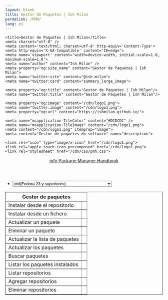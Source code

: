 ```yaml
---
layout: blank
title: Gestor de Paquetes | Ish Milan
permalink: /PMH/
lang: es
---
```

    <title>Gestor de Paquetes | Ish Milan</title>
    <meta charset="utf-8" />
    <meta content='text/html; charset=utf-8' http-equiv='Content-Type'>
    <meta http-equiv='X-UA-Compatible' content='IE=edge'>
    <meta name='viewport' content='width=device-width, initial-scale=1.0, maximum-scale=1.0'>
	<meta name="author" content="Ish Milan" />
    <meta property="og:site_name" content="Gestor de Paquetes | Ish Milan">
    <meta name="twitter:site" content="@ish_milan">
    <meta name="twitter:card" content="summary_large_image">

    <meta property="og:title" content="Gestor de Paquetes | Ish Milan"/>
    <meta name="twitter:title" content="Gestor de Paquetes | Ish Milan"/>

	<meta property="og:image" content="/cdn/logo1.png">
	<meta name="twitter:image" content="/cdn/logo1.png">
	<meta property="og:url" content="https://ishmilan.github.io/">

    <meta name="msapplication-TileColor" content="#DCDCDC" />
    <meta name="msapplication-TileImage" content="/cdn/logo1.png">
    <meta content="/cdn/logo1.png" itemprop="image">
    <meta content="Gestor de paquetes de software" name="description">

	<link rel="icon" type="image/x-icon" href="/cdn/logo1.png">
    <link rel="apple-touch-icon-precomposed" href="/cdn/logo1.png">
	<link rel="stylesheet" href="/cdn/css/pmh.css">
</head>
<body>
	<header>
		<hgroup>
			<a class="flotar-izq cambio" onclick="cambiar(this)">
				<div class="bar1"></div>
				<div class="bar2"></div>
				<div class="bar3"></div>
			</a>
			<a href="#" class="flotar-der" onclick="mostrarMensaje()">info</a>
			<a href="https://ishmilan.github.io/" id="titulo">Package Manager Handbook</a>
		</hgroup>
	</header>
	<section>
		<nav>
			<ul class="row-container margin-top margin-bottom" id="menu" style="display: flex;">
				<li class="row-content">
					<select id="gestores" onchange="llenarTabla(this.value);">
						<option selected="selected">Seleccione un gestor de paquetes</option>
						<optgroup label="deb">
							<option value="apt">apt(Debian y derivadas)</option>
						</optgroup>
						<optgroup label="rpm">
							<option value="zypper">zypper(openSUSE)</option>
							<option value="yum">yum(Fedora, CentOS y derivadas)</option>
							<option value="dnf" selected="selected">dnf(Fedora 23 y superiores)</option>
							<option value="urpmi">urpmi(Mandriva y Mageia)</option>
						</optgroup>
						<optgroup label="distribuciones independientes">
							<option value="equo">equo(Sabayon)</option>
							<option value="pacman">pacman(Arch,Manjaro y derivadas)</option>
							<option value="conary">conary(rPath y Foresight)</option>
							<option value="apk">apk(Alpine)</option>
						</optgroup>
						<optgroup label="slackware y derivadas">
							<option value="pkgtools">pkgtools(Slackware)</option>
							<option value="slackpkg">slackpkg(Slackware)</option>
							<option value="slaptget">slapt-get(Vector)</option>
							<option value="netpkg">netpkg(Zenwalk)</option>
						</optgroup>
						<optgroup label="gestores independientes">
							<option value="smart">smart(Mandriva, openSUSE y derivadas)</option>
							<option value="pkgcon">pkgcon(Fedora, Ubuntu, openSUSE, Mandriva)</option>
						</optgroup>
						<option value="portage">portage(Gentoo)</option>
						<option value="snap">snap(Snappy Ubuntu Core)</option>
					</select>
				</li>
			</ul>
		</nav>
		<table id="cheat-sheet" align="center" border="1">
			<tbody><tr><th colspan="2" id="PckMngr">Gestor de paquetes</th></tr>
			<tr><td class="command">Instalar desde el repositorio</td><td id="installPck"></td></tr>
			<tr><td class="command">Instalar desde un fichero</td><td id="installPckF"></td></tr>
			<tr><td class="command">Actualizar un paquete</td><td id="updatePck"></td></tr>
			<tr><td class="command">Eliminar un paquete</td><td id="removePck"></td></tr>
			<tr><td class="command">Actualizar la lista de paquetes</td><td id="updateRep"></td></tr>
			<tr><td class="command">Actualizar los paquetes</td><td id="upgrade"></td></tr>
			<tr><td class="command">Buscar paquetes</td><td id="search"></td></tr>
			<tr><td class="command">Listar los paquetes instalados</td><td id="listPck"></td></tr>
			<tr><td class="command">Listar repositorios</td><td id="listRep"></td></tr>
			<tr><td class="command">Agregar repositorios</td><td id="addRep"></td></tr>
			<tr><td class="command">Eliminar repositorios</td><td id="removeRep"></td></tr>
		</tbody></table>
	</section>
	<script src="/js/pmh.js"></script>
</body>

